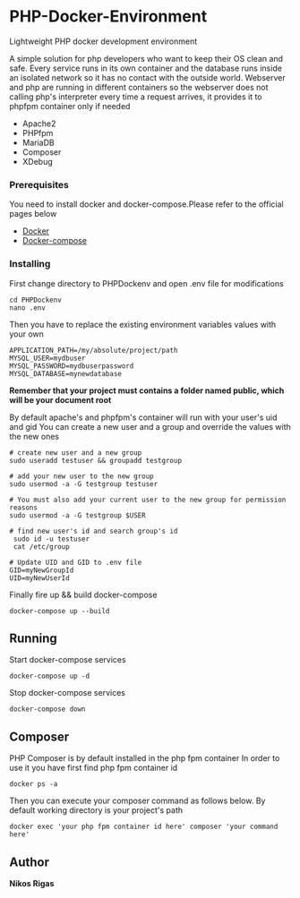 # PHP-Docker-Environment

Lightweight PHP docker development environment

A simple solution for php developers who want to keep their OS clean and safe.
Every service runs in its own container and the database runs inside an isolated network so it has no contact with the outside world.
Webserver and php are running in different containers so the webserver does not calling php's interpreter every time a request arrives, it provides it to phpfpm container only if needed 

- Apache2
- PHPfpm
- MariaDB
- Composer
- XDebug


### Prerequisites

You need to install docker and docker-compose.Please refer to the official pages below

- [Docker](https://docs.docker.com/install/)
- [Docker-compose](https://docs.docker.com/compose/)


### Installing

First change directory to PHPDockenv and open .env file for modifications
```
cd PHPDockenv
nano .env
```
Then you have to replace the existing environment variables values with your own
```
APPLICATION_PATH=/my/absolute/project/path
MYSQL_USER=mydbuser
MYSQL_PASSWORD=mydbuserpassword
MYSQL_DATABASE=mynewdatabase

```

**Remember that your project must contains a folder named public, which will be your document root**

By default apache's and phpfpm's container will run with your user's uid and gid
You can create a new user and a group and override the values with the new ones

```
# create new user and a new group 
sudo useradd testuser && groupadd testgroup

# add your new user to the new group 
sudo usermod -a -G testgroup testuser

# You must also add your current user to the new group for permission reasons
sudo usermod -a -G testgroup $USER

# find new user's id and search group's id
 sudo id -u testuser
 cat /etc/group
 
# Update UID and GID to .env file
GID=myNewGroupId
UID=myNewUserId

```

Finally fire up && build docker-compose

```
docker-compose up --build

```

## Running

Start docker-compose services

```
docker-compose up -d
```

Stop docker-compose services 

```
docker-compose down
```

## Composer

PHP Composer is by default installed in the php fpm container
In order to use it you have first find php fpm container id

```
docker ps -a
```

Then you can execute your composer command as follows below.
By default working directory is your project's path

```
docker exec 'your php fpm container id here' composer 'your command here'
```

## Author

 **Nikos Rigas** 

